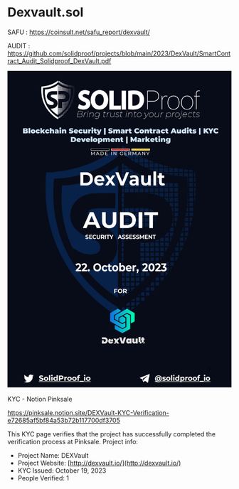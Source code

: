 # Dexvault.sol

SAFU : https://coinsult.net/safu_report/dexvault/

AUDIT : https://github.com/solidproof/projects/blob/main/2023/DexVault/SmartContract_Audit_Solidproof_DexVault.pdf

![1697990985797](image/README/1697990985797.png)

KYC - Notion Pinksale


https://pinksale.notion.site/DEXVault-KYC-Verification-e72685af5bf84a53b72b117700df3705

This KYC page verifies that the project has successfully completed the verification process at Pinksale. Project info:

* Project Name: DEXVault
* Project Website: [http://dexvault.io/](http://dexvault.io/)
* KYC Issued: October 19, 2023
* People Verified: 1
